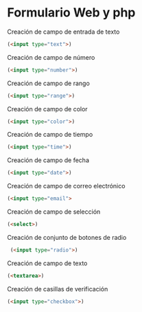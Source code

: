# Formulario Web y php

Creación de campo de entrada de texto
```html
(<input type="text">)
```

Creación de campo de número
```html
(<input type="number">)
```

Creación de campo de rango
```html
(<input type="range">)
```

Creación de campo de color
```html
(<input type="color">)
```

Creación de campo de tiempo
```html
(<input type="time">)
```

Creación de campo de fecha
```html
(<input type="date">)
```

Creación de campo de correo electrónico
```html
(<input type="email">
```

Creación de campo de selección
```html
(<select>)
```

Creación de conjunto de botones de radio
```html
 (<input type="radio">)
```

Creación de campo de texto
```html
(<textarea>)
```

Creación de casillas de verificación
```html
(<input type="checkbox">)
```